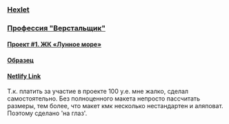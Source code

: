 ### [Hexlet](https://ru.hexlet.io/my)
### [Профессия "Верстальщик"](https://ru.hexlet.io/professions/layout-designer)

#### [Проект #1. ЖК «Лунное море»](https://ru.hexlet.io/professions/layout-designer/projects/55)

#### [Образец](http://i.piccy.info/i9/adc41b583253eb9e93a3db215764de74/1577451879/224786/1350613/lunar_mare_landing.jpg)

#### [Netlify Link](https://competent-williams-d6a4d0.netlify.com/)

Т.к. платить за участие в проекте 100 у.е. мне жалко, сделал самостоятельно.
Без полноценного макета непросто пассчитать размеры, тем более, что макет кмк несколько нестандартен и аляповат. Поэтому сделано 'на глаз'.